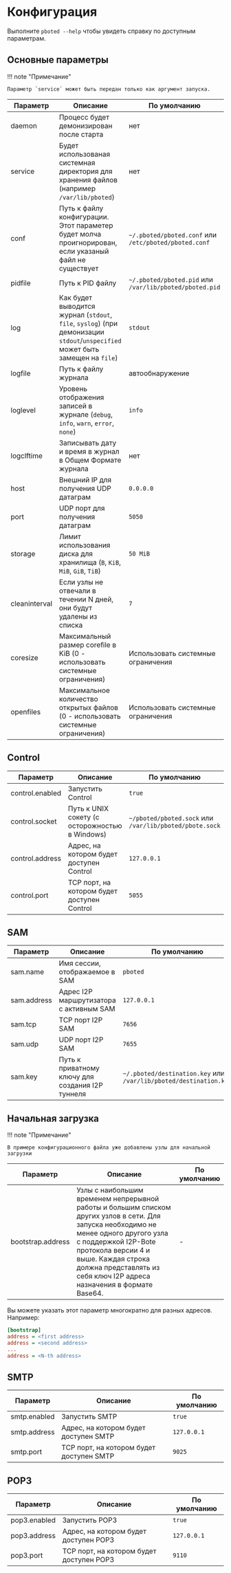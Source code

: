 # Конфигурация

Выполните `pboted --help` чтобы увидеть справку по доступным параметрам.

## Основные параметры

!!! note "Примечание"

    Параметр `service` может быть передан только как аргумент запуска.

| Параметр      | Описание                                                                                                | По умолчанию                                            |
|---------------|---------------------------------------------------------------------------------------------------------|---------------------------------------------------------|
| daemon        | Процесс будет демонизирован после старта                                                                | нет                                                     |
| service       | Будет использованая системная директория для хранения файлов (например `/var/lib/pboted`)               | нет                                                     |
| conf          | Путь к файлу конфигурации. Этот параметер будет молча проигнорирован, если указаный файл не существует  | `~/.pboted/pboted.conf` или `/etc/pboted/pboted.conf`   |
| pidfile       | Путь к PID файлу                                                                                        | `~/.pboted/pboted.pid` или `/var/lib/pboted/pboted.pid` |
| log           | Как будет выводится журнал (`stdout`, `file`, `syslog`) (при демонизации `stdout`/`unspecified` может быть замещен на `file`) | `stdout`                          |
| logfile       | Путь к файлу журнала                                                                                    | автообнаружение                                         |
| loglevel      | Уровень отображения записей в журнале (`debug`, `info`, `warn`, `error`, `none`)                        | `info`                                                  |
| logclftime    | Записывать дату и время в журнал в Общем Формате журнала                                                | нет                                                     |
| host          | Внешний IP для получения UDP датаграм                                                                   | `0.0.0.0`                                               |
| port          | UDP порт для получения датаграм                                                                         | `5050`                                                  |
| storage       | Лимит использования диска для хранилища (`B`, `KiB`, `MiB`, `GiB`, `TiB`)                               | `50 MiB`                                                |
| cleaninterval | Если узлы не отвечали в течении N дней, они будут удалены из списка                                     | `7`                                                     |
| coresize      | Максимальный размер corefile в KiB (0 - использовать системные ограничения)                             | Использовать системные ограничения                      |
| openfiles     | Максимальное количество открытых файлов (0 - использовать системные ограничения)                        | Использовать системные ограничения                      |

## Control

| Параметр        | Описание                                       | По умолчанию                                            |
|-----------------|------------------------------------------------|---------------------------------------------------------|
| control.enabled | Запустить Control                              | `true`                                                  |
| control.socket  | Путь к UNIX сокету (с осторожностью в Windows) | `~/pboted/pboted.sock` или `/var/lib/pboted/pbote.sock` |
| control.address | Адрес, на котором будет доступен Control       | `127.0.0.1`                                             |
| control.port    | TCP порт, на котором будет доступен Control    | `5055`                                                  |

## SAM

| Параметр    | Описание                                         | По умолчанию                                                      |
|-------------|--------------------------------------------------|-------------------------------------------------------------------|
| sam.name    | Имя сессии, отображаемое в SAM                   | `pboted`                                                          |
| sam.address | Адрес I2P маршрутизатора с активным SAM          | `127.0.0.1`                                                       |
| sam.tcp     | TCP порт I2P SAM                                 | `7656`                                                            |
| sam.udp     | UDP порт I2P SAM                                 | `7655`                                                            |
| sam.key     | Путь к приватному ключу для создания I2P туннеля | `~/.pboted/destination.key` или `/var/lib/pboted/destination.key` |

## Начальная загрузка

!!! note "Примечание"

    В примере конфигурационного файла уже добавлены узлы для начальной загрузки

| Параметр          | Описание                           | По умолчанию |
|-------------------|------------------------------------|--------------|
| bootstrap.address | Узлы с наибольшим временем непрерывной работы и большим списком других узлов в сети. Для запуска необходимо не менее одного другого узла с поддержкой I2P-Bote протокола версии 4 и выше. Каждая строка должна представлять из себя ключ I2P адреса назначения в формате Base64. |-|

Вы можете указать этот параметр многократно для разных адресов.  
Например:

```ini
[bootstrap]
address = <first address>
address = <second address>
...
address = <N-th address>
```

## SMTP

| Параметр     | Описание                                 | По умолчанию |
|--------------|------------------------------------------|--------------|
| smtp.enabled | Запустить SMTP                           | `true`       |
| smtp.address | Адрес, на котором будет доступен SMTP    | `127.0.0.1`  |
| smtp.port    | TCP порт, на котором будет доступен SMTP | `9025`       |

## POP3

| Параметр     | Описание                                 | По умолчанию |
|--------------|------------------------------------------|--------------|
| pop3.enabled | Запустить POP3                           | `true`       |
| pop3.address | Адрес, на котором будет доступен POP3    | `127.0.0.1`  |
| pop3.port    | TCP порт, на котором будет доступен POP3 | `9110`       |
